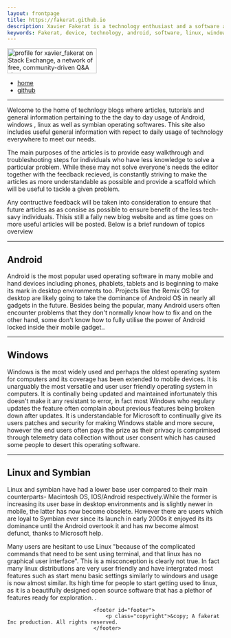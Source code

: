 ```yaml
---
layout: frontpage
title: https://fakerat.github.io
description: Xavier Fakerat is a technology enthusiast and a software analyst. He is been mainly motivated by need to share technological information to the whole world by any means possible. Technology is the future of the our world hence the need for poeple to know how it works and use it for the good of the world and of future generations.
keywords: Fakerat, device, technology, android, software, linux, windows
---
```


<a href="https://stackexchange.com/users/10230328/xavier-fakerat"><img src="https://stackexchange.com/users/flair/10230328.png" width="208" height="58" alt="profile for xavier_fakerat on Stack Exchange, a network of free, community-driven Q&amp;A sites" title="profile for xavier_fakerat on Stack Exchange, a network of free, community-driven Q&amp;A sites" /></a>


<div class="navbar">
  <div class="navbar-inner">
      <ul class="nav">
          <li><a href="https://fakerat.github.io">home</a></li>
          <li><a href="https://github.com/fakerat">github</a></li>
      </ul>
  </div>
</div>

  ---
  <p>Welcome to the home of technlogy blogs where articles, tutorials and general information pertaining to the the day to day usage of Android, windows , linux as well as symbian operating softwares. This site also includes useful general information with repect to daily usage of technology  everywhere to meet our needs.</p>
  <p>The main purposes of the articles is to provide easy walkthrough and troubleshooting steps for individuals who have less knowledge to solve a particular problem. While these may not solve everyone's needs the editor together with the feedback recieved, is constantly striving to make the articles as more understandable as possible and provide a scaffold which will be useful to tackle a given problem.</p>
  <p>Any contructive feedback will be taken into consideration to ensure that future articles as as consise as possible to ensure benefit of the less tech-savy individuals. Thisis still a faily new blog website and as time goes on more useful articles will be posted. Below is a brief rundown of topics overview</p>
  <hr class="major" />

  <h2>Android</h2>
  <p>Android is the most popular used operating software in many mobile and hand devices including phones, phablets, tablets and is beginning to make its mark in desktop environments too. Projects like the Remix OS for desktop are  likely going to take the dominance of Android OS in nearly all gadgets in the future. Besides being the popular, many Android users often encounter problems that they don't normally know how to fix and on the other hand, some don't know how to fully utilise the power of Android locked inside their mobile gadget..</p>


  <hr class="major" />

  <h2>Windows</h2>
  <p>Windows is the most widely used and perhaps the oldest operating system for computers and its coverage has been extended to mobile devices. It is unarguably the most versatile and user user friendly operating system in computers. It is continally being updated and maintained infortunately this doesn't make it any resistant to error, in fact most Windows who regulary updates the feature often complain about previous features being broken down after updates. It is understandable for Microsoft to continually give its users patches and security for making Windows stable and more secure, however the end users often pays the prize as their privacy is comprimised through telemetry data collection without user consent which has caused some people to desert this operating software.  </p>


  <hr class="major" />

  <h2>Linux and Symbian</h2>
  <p>Linux and symbian have had a lower base user compared to their main counterparts- Macintosh OS, IOS/Android respectively.While the former is increasing its user base in desktop environments and is slightly newer in mobile, the latter has now become obselete. However there are users which are loyal to Symbian ever since its launch in early 2000s it enjoyed its its dominance until the Android overtook it and has nw become almost defunct, thanks to Microsoft help.</p>
  <p>Many users are hesitant to use Linux "because of the complicated commands that need to be sent using terminal, and that linux has no graphical user interface". This is a misconception is clearly not true. In fact many linux distributions are very user friendly and have intergrated most features such as start menu basic settings similarly to windows and usage is now almost similar. Its high time for people to start getting used to linux, as it is a beautifully designed open source software that has a plethor of features ready for exploration. .</p>

</section>

</div>
</div>



  <!-- Footer -->
								<footer id="footer">
									<p class="copyright">&copy; A fakerat Inc production. All rights reserved.
								</footer>
